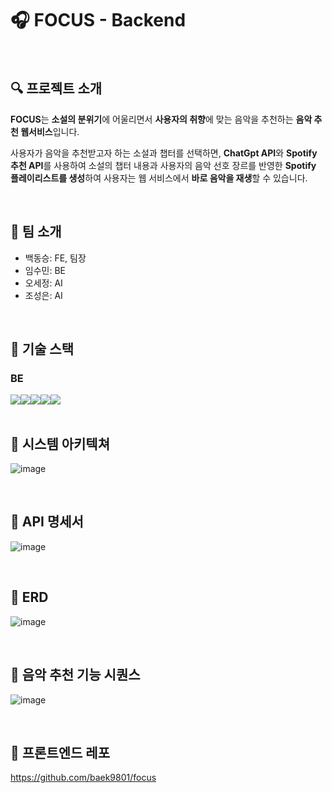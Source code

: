 # 🎧 FOCUS - Backend
 <br />
 
## 🔍 프로젝트 소개
**FOCUS**는 **소설의 분위기**에 어울리면서 **사용자의 취향**에 맞는 음악을 추천하는 **음악 추천 웹서비스**입니다.
<br/>

사용자가 음악을 추천받고자 하는 소설과 챕터를 선택하면, **ChatGpt API**와 **Spotify 추천 API**를 사용하여 소설의 챕터 내용과 사용자의 음악 선호 장르를 반영한 **Spotify 플레이리스트를 생성**하여 사용자는 웹 서비스에서 **바로 음악을 재생**할 수 있습니다.

 <br />
 
## 👫 팀 소개
- 백동승: FE, 팀장
- 임수민: BE
- 오세정: AI
- 조성은: AI

 <br />
 
## 📌 기술 스택
### BE
<div style="display:flex;">
<img src="https://img.shields.io/badge/Java 11-007396?style=for-the-badge&logoColor=white" />
<img src="https://img.shields.io/badge/Spring Boot-6DB33F?style=for-the-badge&logo=Spring Boot&logoColor=white"/>
<img src="https://img.shields.io/badge/Spring Data JPA-6DB33F?style=for-the-badge&logo=Spring&logoColor=white"/>
<img src="https://img.shields.io/badge/MySQL-4479A1?style=for-the-badge&logo=MySQL&logoColor=white"/>
<img src="https://img.shields.io/badge/Gradle-02303A?style=for-the-badge&logo=Gradle&logoColor=white"/>
</div>

<br />

## 📌 시스템 아키텍쳐
![image](https://github.com/capstone-focus/FOCUS/assets/63943319/fbdf8d55-32cc-4429-97ad-072aa37b5a56)

<br />

## 📌 API 명세서
![image](https://github.com/capstone-focus/FOCUS/assets/63943319/52a7f3e5-5ceb-4fbd-9861-34978360b744)

<br />

## 📌 ERD
![image](https://github.com/capstone-focus/FOCUS/assets/63943319/647dfa19-4aff-4ec3-9204-36472266d08f)

<br />

## 📌 음악 추천 기능 시퀀스
![image](https://github.com/capstone-focus/FOCUS/assets/63943319/b1918688-d1d7-4a65-8381-59bc070f608d)

<br />

## 📌 프론트엔드 레포
https://github.com/baek9801/focus
